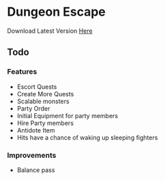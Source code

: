 # Dungeon Escape

Download Latest Version [Here](https://gitlab.com/cjburchell/DungeonEscape/-/jobs/2457372919/artifacts/download?file_type=archive)

## Todo
### Features
 - Escort Quests
 - Create More Quests
 - Scalable monsters
 - Party Order
 - Initial Equipment for party members
 - Hire Party members
 - Antidote Item
 - Hits have a chance of waking up sleeping fighters
 
 ### Improvements
 - Balance pass
 

 